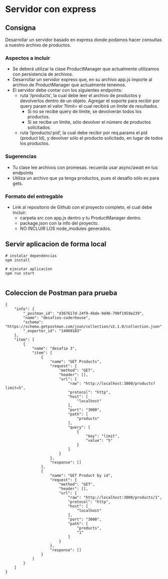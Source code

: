 # Servidor con express

## Consigna

Desarrollar un servidor basado en express donde podamos hacer consultas a nuestro archivo de productos.

### Aspectos a incluir

- Se deberá utilizar la clase ProductManager que actualmente utilizamos con persistencia de archivos.
- Desarrollar un servidor express que, en su archivo app.js importe al archivo de ProductManager que actualmente tenemos.
- El servidor debe contar con los siguientes endpoints:
  - ruta ‘/products’, la cual debe leer el archivo de productos y devolverlos dentro de un objeto. Agregar el soporte para recibir por query param el valor ?limit= el cual recibirá un límite de resultados.
    - Si no se recibe query de límite, se devolverán todos los productos.
    - Si se recibe un límite, sólo devolver el número de productos solicitados.
  - ruta ‘/products/:pid’, la cual debe recibir por req.params el pid (product Id), y devolver sólo el producto solicitado, en lugar de todos los productos.

### Sugerencias

- Tu clase lee archivos con promesas. recuerda usar async/await en tus endpoints
- Utiliza un archivo que ya tenga productos, pues el desafío sólo es para gets.

### Formato del entregable

- Link al repositorio de Github con el proyecto completo, el cual debe incluir:
  - carpeta src con app.js dentro y tu ProductManager dentro.
  - package.json con la info del proyecto.
  - NO INCLUIR LOS node_modules generados.

## Servir aplicacion de forma local

```
# instalar dependencias
npm install

# ejecutar aplicacion
npm run start


```

## Coleccion de Postman para prueba

```
{
	"info": {
		"_postman_id": "d367617d-24f9-4bde-9d46-790f1959e239",
		"name": "desafios-coderhouse",
		"schema": "https://schema.getpostman.com/json/collection/v2.1.0/collection.json",
		"_exporter_id": "14969183"
	},
	"item": [
		{
			"name": "desafio 3",
			"item": [
				{
					"name": "GET Products",
					"request": {
						"method": "GET",
						"header": [],
						"url": {
							"raw": "http://localhost:3000/products?limit=5",
							"protocol": "http",
							"host": [
								"localhost"
							],
							"port": "3000",
							"path": [
								"products"
							],
							"query": [
								{
									"key": "limit",
									"value": "5"
								}
							]
						}
					},
					"response": []
				},
				{
					"name": "GET Product by id",
					"request": {
						"method": "GET",
						"header": [],
						"url": {
							"raw": "http://localhost:3000/products/1",
							"protocol": "http",
							"host": [
								"localhost"
							],
							"port": "3000",
							"path": [
								"products",
								"1"
							]
						}
					},
					"response": []
				}
			]
		}
	]
}
```
